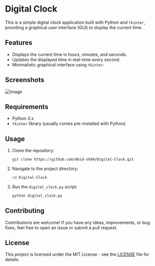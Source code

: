 
# Digital Clock

This is a simple digital clock application built with Python and `tkinter`, providing a graphical user interface (GUI) to display the current time.

## Features

- Displays the current time in hours, minutes, and seconds.
- Updates the displayed time in real-time every second.
- Minimalistic graphical interface using `tkinter`.

## Screenshots
![image](https://github.com/Abid-sh84/Digital-Clock/assets/147331189/9dcf6d84-142c-4212-ae69-a435fa93ddbe)


## Requirements

- Python 3.x
- `tkinter` library (usually comes pre-installed with Python)

## Usage

1. Clone the repository:

   ```bash
   git clone https://github.com/Abid-sh84/Digital-Clock.git
   ```

2. Navigate to the project directory:

   ```bash
   cd Digital-Clock
   ```

3. Run the `digital_clock.py` script:

   ```bash
   python digital_clock.py
   ```

## Contributing

Contributions are welcome! If you have any ideas, improvements, or bug fixes, feel free to open an issue or submit a pull request.

## License

This project is licensed under the MIT License - see the [LICENSE](LICENSE) file for details.

